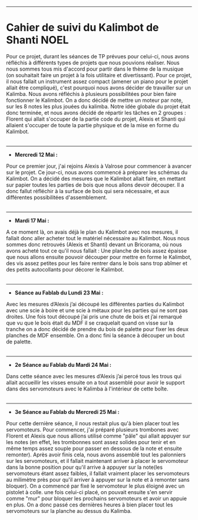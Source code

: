 
*******************
<h1>Cahier de suivi du Kalimbot de Shanti NOEL</h1>

<p1> Pour ce projet, durant les séances de TP prévues pour celui-ci, nous avons réfléchis à différents types de projets que nous pouvions réaliser. Nous nous sommes tous mis d'accord pour partir dans le thème de la musique (on souhaitait faire un projet à la fois utilitaire et divertissant). Pour ce projet, il nous fallait un instrument assez compact (amener un piano pour le projet allait être compliqué), c'est pourquoi nous avons décider de travailler sur un Kalimba. Nous avons réfléchis à plusieurs possibilitées pour bien faire fonctionner le Kalimbot. On a donc décidé de mettre un moteur par note, sur les 8 notes les plus jouées du kalimba. Notre idée globale du projet était donc terminée, et nous avons décidé de répartir les tâches en 2 groupes : Florent qui allait s'occuper de la partie code du projet, Alexis et Shanti qui allaient s'occuper de toute la partie physique et de la mise en forme du Kalimbot.</p1>
<br/><br/>

*******************
* **Mercredi 12 Mai :**

<p2>Pour ce premier jour, j'ai rejoins Alexis à Valrose pour commencer à avancer sur le projet. Ce jour-ci, nous avons commencé à préparer les schémas du Kalimbot. On a décidé des mesures que le Kalimbot allait faire, en mettant sur papier toutes les parties de bois que nous allons devoir découper. Il a donc fallut réfléchir à la surface de bois qui sera nécessaire, et aux différentes possibilitées d'assemblement.</p2>
<br/><br/>

*******************
* **Mardi 17 Mai :**

<p3>A ce moment là, on avais déjà le plan du Kalimbot avec nos mesures, il fallait donc aller acheter tout le matériel nécessaire au Kalimbot. Nous nous sommes donc retrouvés (Alexis et Shanti) devant un Bricorama, où nous avons acheté tout ce qu'il nous fallait : Une planche de bois assez épaisse que nous allons ensuite pouvoir découper pour mettre en forme le Kalimbot, des vis assez petites pour les faire rentrer dans le bois sans trop abîmer et des petits autocollants pour décorer le Kalimbot.</p3>
<br/><br/>

*******************
* **Séance au Fablab du Lundi 23 Mai :**

<p4>Avec les mesures d’Alexis j’ai découpé les différentes parties du Kalimbot avec une scie à boire et une scie à métaux pour les parties qui ne sont pas droites. Une fois tout découpé j’ai pris une chute de bois et j’ai remarqué que vu que le bois était du MDF il se craquelait quand on visse sur la tranche on a donc décidé de prendre du bois de palette pour fixer les deux planches de MDF ensemble. On a donc fini la séance à découper un bout de palette. </p4>
<br/><br/>

*******************
* **2e Séance au Fablab du Mardi 24 Mai :**

<p5>Dans cette séance avec les mesures d’Alexis j’ai percé tous les trous qui allait accueillir les visses ensuite on a tout assemblé pour avoir le support dans des servomoteurs avec le Kalimba à l'intérieur de cette boîte.</p5>
<br/><br/>

*******************
 * **3e Séance au Fablab du Mercredi 25 Mai :**
  
<p6>Pour cette dernière séance, il nous restait plus qu'à bien placer tout les servomoteurs. Pour commencer, j'ai préparé plusieurs trombones avec Florent et Alexis que nous allions utilisé comme "pâle" qui allait appuyer sur les notes (en effet, les trombonnes sont assez solides pour tenir et en même temps assez souple pour passer en dessous de la note et ensuite remonter). Après avoir finis cela, nous avons assemblé tout les palonniers sur les servomoteurs, et il fallait maintenant arriver à placer le servomoteur dans la bonne position pour qu'il arrive à appuyer sur la note(les servomoteurs étant assez faibles, il fallait vraiment placer les servomoteurs au milimètre près pour qu'il arriver à appuyer sur la note et à remonter sans bloquer). On a commencé par fixé le servomoteur le plus éloigné avec un pistolet à colle. une fois celui-ci placé, on pouvait ensuite s'en servir comme "mur" pour bloquer les prochains servomoteurs et avoir un appuie en plus. On a donc passé ces dernières heures à bien placer tout les servomoteurs sur la planche au dessus du Kalimba.</p6>
<br/><br/>
